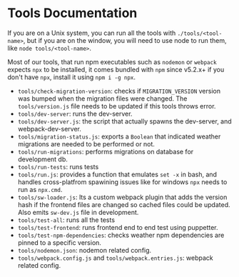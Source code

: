 # Tools Documentation

If you are on a Unix system, you can run all the tools with
`./tools/<tool-name>`, but if you are on the window, you will need
to use node to run them, like `node tools/<tool-name>`.

Most of our tools, that run npm executables such as `nodemon` or `webpack`
expects `npx` to be installed, it comes bundled with `npm` since v5.2.x+ if
you don't have `npx`, install it using `npm i -g npx`.

  - `tools/check-migration-version`: checks if `MIGRATION_VERSION` version was bumped
  when the migration files were changed.
  The `tools/version.js` file needs to be updated if this tools throws error.
  - `tools/dev-server`: runs the dev-server.
  - `tools/dev-server.js`: the script that actually spawns the dev-server, and webpack-dev-server.
  - `tools/migration-status.js`: exports a `Boolean` that indicated
    weather migrations are needed to be performed or not.
  - `tools/run-migrations`: performs migrations on database for development db.
  - `tools/run-tests`: runs tests
  - `tools/run.js`: provides a function that emulates `set -x` in bash, and handles cross-platfrom
    spawining issues like for windows `npx` needs to run as `npx.cmd`.
  - `tools/sw-loader.js`: Its a custom webpack plugin that adds
    the version hash if the frontend files are changed so cached files
    could be updated. Also emits `sw-dev.js` file in development.
  - `tools/test-all`: runs all the tests
  - `tools/test-frontend`: runs frontend end to end test using puppetter.
  - `tools/test-npm-dependencies`: checks weather npm dependencies are pinned to a
  specific version.
  - `tools/nodemon.json`: nodemon related config.
  - `tools/webpack.config.js` and `tools/webpack.entries.js`: webpack related config.
